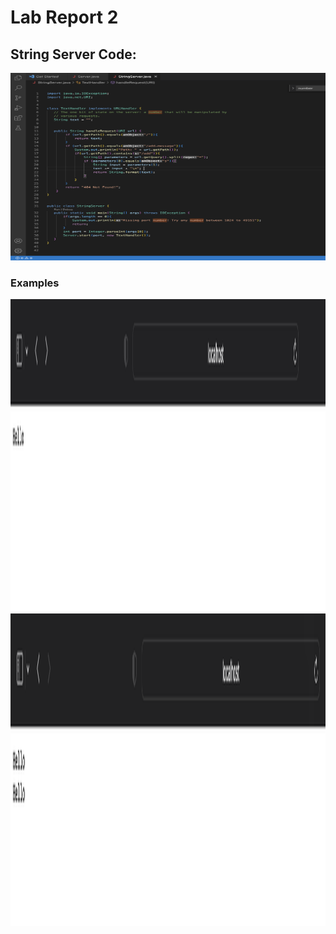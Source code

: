 # Lab Report 2 
## **String Server Code:**
<img src="L2_Code.png" width="600" height="300"/>

### **Examples** 
<img src="L2_s1.png" width="600" height="500"/>
<img src="L2_s2.png" width="600" height="500"/>

